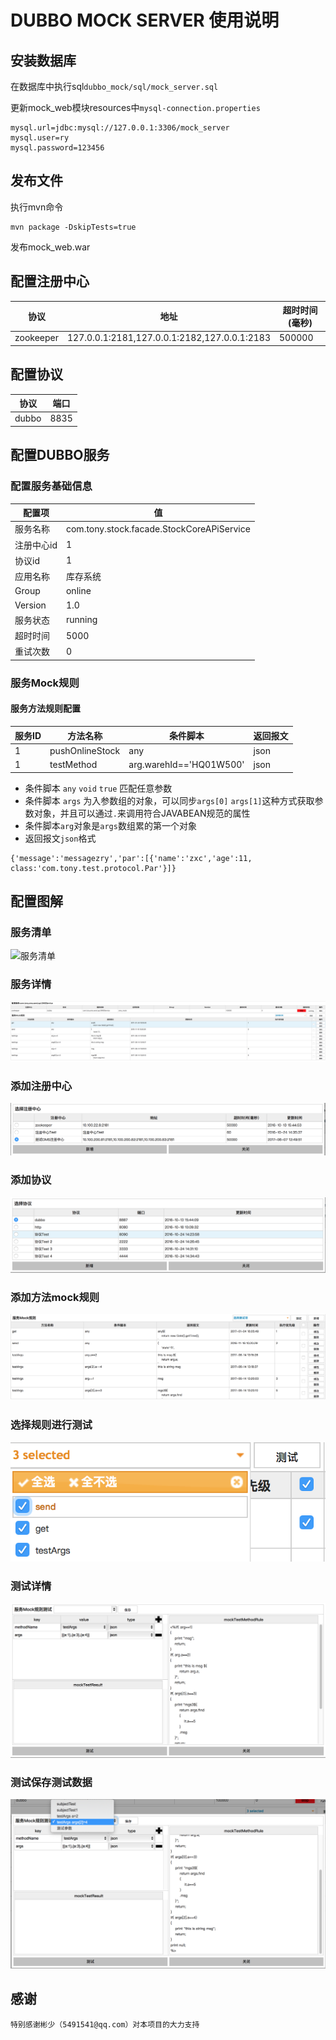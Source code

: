
# DUBBO MOCK SERVER 使用说明

## 安装数据库

在数据库中执行sql`dubbo_mock/sql/mock_server.sql`

更新mock_web模块resources中`mysql-connection.properties`
```
mysql.url=jdbc:mysql://127.0.0.1:3306/mock_server
mysql.user=ry
mysql.password=123456
```

## 发布文件
执行mvn命令
```
mvn package -DskipTests=true
```
发布mock_web.war

## 配置注册中心
协议|地址|超时时间(毫秒)
----|----|---
zookeeper|127.0.0.1:2181,127.0.0.1:2182,127.0.0.1:2183|500000


## 配置协议
协议|端口
---|---
dubbo|8835


## 配置DUBBO服务

### 配置服务基础信息

配置项|值
---|---
服务名称|com.tony.stock.facade.StockCoreAPiService
注册中心id|1
协议id|1
应用名称|库存系统
Group|online
Version|1.0
服务状态|running
超时时间|5000
重试次数|0

### 服务Mock规则

#### 服务方法规则配置
服务ID|方法名称|条件脚本|返回报文
---|---|---|---
1|pushOnlineStock|any|json
1|testMethod|arg.warehId=='HQ01W500'|json

* 条件脚本 `any` `void` `true` 匹配任意参数
* 条件脚本 `args` 为入参数组的对象，可以同步`args[0]` `args[1]`这种方式获取参数对象，并且可以通过`.`来调用符合JAVABEAN规范的属性
* 条件脚本`arg`对象是`args`数组累的第一个对象
* 返回报文`json`格式


```
{'message':'messagezry','par':[{'name':'zxc','age':11, class:'com.tony.test.protocol.Par'}]}
```


## 配置图解
### 服务清单
![服务清单](http://i4.piimg.com/597491/7fa077907536622f.png)

### 服务详情
![服务详情](https://raw.githubusercontent.com/tonyruiyu/tony-res-pic/master/pic/mock_service.png)

### 添加注册中心
![服务详情](https://raw.githubusercontent.com/tonyruiyu/tony-res-pic/master/pic/add_reg.png)

### 添加协议
![服务详情](https://raw.githubusercontent.com/tonyruiyu/tony-res-pic/master/pic/add_proto.png)

### 添加方法mock规则
![服务详情](https://raw.githubusercontent.com/tonyruiyu/tony-res-pic/master/pic/add_method_rule.png)

### 选择规则进行测试
![服务详情](https://raw.githubusercontent.com/tonyruiyu/tony-res-pic/master/pic/mock_test.png)

### 测试详情
![服务详情](https://raw.githubusercontent.com/tonyruiyu/tony-res-pic/master/pic/mock_test_info.png)

### 测试保存测试数据
![服务详情](https://raw.githubusercontent.com/tonyruiyu/tony-res-pic/master/pic/save_mock_test.png)

## 感谢
`特别感谢彬少（5491541@qq.com）对本项目的大力支持`

